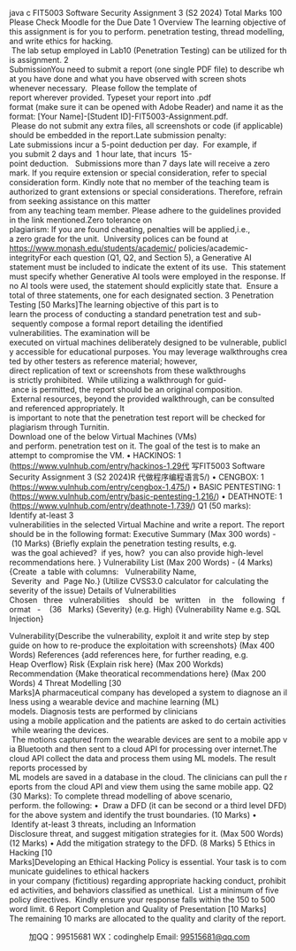 java c
FIT5003 Software Security Assignment 3 (S2 2024)
Total Marks 100
Please Check Moodle for the Due Date
1 Overview
The learning objective of this assignment is for you to perform. penetration testing, thread modelling, and write ethics for hacking.  The lab setup employed in Lab10 (Penetration Testing) can be utilized for this assignment.
2 SubmissionYou need to submit a report (one single PDF file) to describe what you have done and what you have observed with screen shots whenever necessary.  Please follow the template of report wherever provided. Typeset your report into .pdf format (make sure it can be opened with Adobe Reader) and name it as the format: [Your Name]-[Student ID]-FIT5003-Assignment.pdf.  Please do not submit any extra files, all screenshots or code (if applicable) should be embedded in the report.Late submission penalty: Late submissions incur a 5-point deduction per day.  For example, if you submit 2 days and  1 hour late, that incurs  15-point deduction.   Submissions more than 7 days late will receive a zero mark. If you require extension or special consideration, refer to special consideration form. Kindly note that no member of the teaching team is authorized to grant extensions or special considerations. Therefore, refrain from seeking assistance on this matter from any teaching team member. Please adhere to the guidelines provided in the link mentioned.Zero tolerance on plagiarism: If you are found cheating, penalties will be applied,i.e., a zero grade for the unit.  University polices can be found at https://www.monash.edu/students/academic/ policies/academic-integrityFor each question (Q1, Q2, and Section 5), a Generative AI statement must be included to indicate the extent of its use.  This statement must specify whether Generative AI tools were employed in the response. If no AI tools were used, the statement should explicitly state that.  Ensure a total of three statements, one for each designated section.
3 Penetration Testing [50 Marks]The learning objective of this part is to learn the process of conducting a standard penetration test and sub- sequently compose a formal report detailing the identified vulnerabilities. The examination will be executed on virtual machines deliberately designed to be vulnerable, publicly accessible for educational purposes. You may leverage walkthroughs created by other testers as reference material; however, direct replication of text or screenshots from these walkthroughs is strictly prohibited.  While utilizing a walkthrough for guid- ance is permitted, the report should be an original composition.  External resources, beyond the provided walkthrough, can be consulted and referenced appropriately. It is important to note that the penetration test report will be checked for plagiarism through Turnitin.
Download one of the below Virtual Machines (VMs) and perform. penetration test on it. The goal of the test is to make an attempt to compromise the VM.
• HACKINOS: 1 (https://www.vulnhub.com/entry/hackinos-1,29代 写FIT5003 Software Security Assignment 3 (S2 2024)R
代做程序编程语言5/)
• CENGBOX: 1 (https://www.vulnhub.com/entry/cengbox-1,475/)
• BASIC PENTESTING: 1 (https://www.vulnhub.com/entry/basic-pentesting-1,216/)
• DEATHNOTE: 1 (https://www.vulnhub.com/entry/deathnote-1,739/)
Q1 (50 marks): Identify at-least 3 vulnerabilities in the selected Virtual Machine and write a report. The report should be in the following format:
Executive Summary (Max 300 words) - (10 Marks)
{Briefly explain the penetration testing results, e.g.  was the goal achieved?  if yes, how?  you can also provide high-level recommendations here. }
Vulnerability List (Max 200 Words) - (4 Marks)
{Create  a table with columns:   Vulnerability Name,  Severity  and  Page No.} (Utilize CVSS3.0 calculator for calculating the severity of the issue)
Details of Vulnerabilities
Chosen   three   vulnerabilities    should   be   written    in   the    following   format   -    (36   Marks)
{Severity} (e.g. High)
{Vulnerability Name e.g. SQL Injection}

Vulnerability{Describe the vulnerability, exploit it and write step by step guide on how to re-produce the exploitation with screenshots} (Max 400 Words)
References
{add references here, for further reading, e.g. Heap Overflow}
Risk
{Explain risk here} (Max 200 Workds)
Recommendation
{Make theoratical recommendations here} (Max 200 Words)
4 Threat Modelling [30 Marks]A pharmaceutical company has developed a system to diagnose an illness using a wearable device and machine learning (ML) models. Diagnosis tests are performed by clinicians using a mobile application and the patients are asked to do certain activities while wearing the devices.  The motions captured from the wearable devices are sent to a mobile app via Bluetooth and then sent to a cloud API for processing over internet.The cloud API collect the data and process them using ML models. The result reports processed by ML models are saved in a database in the cloud. The clinicians can pull the reports from the cloud API and view them using the same mobile app.
Q2 (30 Marks): To complete thread modelling of above scenario, perform. the following:
•  Draw a DFD (it can be second or a third level DFD) for the above system and identify the trust boundaries. (10 Marks)
•  Identify at-least 3 threats, including an Information Disclosure threat, and suggest mitigation strategies for it. (Max 500 Words) (12 Marks)
• Add the mitigation strategy to the DFD. (8 Marks)
5 Ethics in Hacking [10 Marks]Developing an Ethical Hacking Policy is essential. Your task is to communicate guidelines to ethical hackers in your company (fictitious) regarding appropriate hacking conduct, prohibited activities, and behaviors classified as unethical.  List a minimum of five policy directives.  Kindly ensure your response falls within the 150 to 500 word limit.
6 Report Completion and Quality of Presentation [10 Marks]
The remaining 10 marks are allocated to the quality and clarity of the report.





         
加QQ：99515681  WX：codinghelp  Email: 99515681@qq.com
